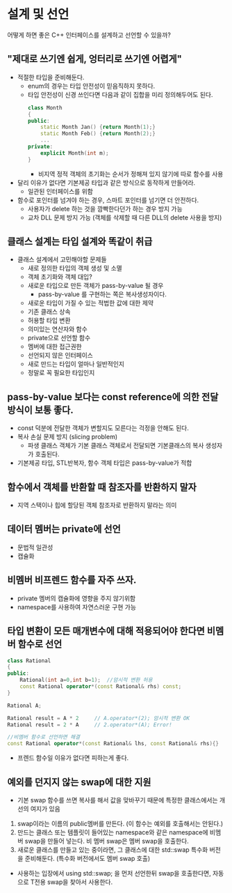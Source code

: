 # 설계 및 선언  
어떻게 하면 좋은 C++ 인터페이스를 설계하고 선언할 수 있을까?  
## "제대로 쓰기엔 쉽게, 엉터리로 쓰기엔 어렵게"
- 적절한 타입을 준비해둔다. 
    - enum의 경우는 타입 안전성이 믿음직하지 못하다.
    - 타입 안전성이 신경 쓰인다면 다음과 같이 집합을 미리 정의해두어도 된다.
        ```C++
        class Month
        {
        public:
            static Month Jan() {return Month(1);}
            static Month Feb() {return Month(2);}
            ...
        private:
            explicit Month(int m);
        }
        ```
        - 비지역 정적 객체의 초기화는 순서가 정해져 있지 않기에 따로 함수를 사용
- 달리 이유가 없다면 기본제공 타입과 같은 방식으로 동작하게 만들어라.
    - 일관된 인터페이스를 위함
- 함수로 포인터를 넘겨야 하는 경우, 스마트 포인터를 넘기면 더 안전하다.
    - 사용자가 delete 하는 것을 깜빡한다던가 하는 경우 방지 가능
    - 교차 DLL 문제 방지 가능 (객체를 삭제할 때 다른 DLL의 delete 사용을 방지)
## 클래스 설계는 타입 설계와 똑같이 취급
- 클래스 설계에서 고민해야할 문제들
    - 새로 정의한 타입의 객체 생성 및 소멸
    - 객체 초기화와 객체 대입?
    - 새로운 타입으로 만든 객체가 pass-by-value 될 경우
        - pass-by-value 를 구현하는 쪽은 복사생성자이다.
    - 새로운 타입이 가질 수 있는 적법한 값에 대한 제약
    - 기존 클래스 상속
    - 허용할 타입 변환
    - 의미있는 연산자와 함수
    - private으로 선언할 함수
    - 멤버에 대한 접근권한
    - 선언되지 않은 인터페이스
    - 새로 만드는 타입이 얼마나 일반적인지
    - 정말로 꼭 필요한 타입인지
## pass-by-value 보다는 const reference에 의한 전달방식이 보통 좋다.
- const 덕분에 전달한 객체가 변할지도 모른다는 걱정을 안해도 된다.
- 복사 손실 문제 방지 (slicing problem)
    - 파생 클래스 객체가 기본 클래스 객체로서 전달되면 기본클래스의 복사 생성자가 호출된다.
- 기본제공 타입, STL반복자, 함수 객체 타입은 pass-by-value가 적합
## 함수에서 객체를 반환할 때 참조자를 반환하지 말자
- 지역 스택이나 힙에 할당된 객체 참조자로 반환하지 말라는 의미
## 데이터 멤버는 private에 선언
- 문법적 일관성
- 캡슐화
## 비멤버 비프렌드 함수를 자주 쓰자.
- private 멤버의 캡슐화에 영향을 주지 않기위함
- namespace를 사용하여 자연스러운 구현 가능
## 타입 변환이 모든 매개변수에 대해 적용되어야 한다면 비멤버 함수로 선언
```C++
class Rational
{
public:
    Rational(int a=0,int b=1);  //암시적 변환 허용
    const Rational operator*(const Rational& rhs) const;
}

Rational A;

Rational result = A * 2     // A.operator*(2); 암시적 변환 OK
Rational result = 2 * A     // 2.operator*(A); Error!

//비멤버 함수로 선언하면 해결
const Rational operator*(const Rational& lhs, const Rational& rhs){}
```
- 프렌드 함수일 이유가 없다면 피하는게 좋다. 
## 예외를 던지지 않는 swap에 대한 지원
- 기본 swap 함수를 쓰면 복사를 해서 값을 맞바꾸기 때문에 특정한 클래스에서는 개선의 여지가 있음
1. swap이라는 이름의 public멤버를 만든다. (이 함수는 예외를 호출해서는 안된다.)
2. 만드는 클래스 또는 템플릿이 들어있는 namespace와 같은 namespace에 비멤버 swap을 만들어 넣는다. 비 멤버 swap은 멤버 swap을 호출한다.
3. 새로운 클래스를 만들고 있는 중이라면, 그 클래스에 대한 std::swap 특수화 버전을 준비해둔다. (특수화 버전에서도 멤버 swap 호출)
- 사용하는 입장에서 using std::swap; 을 먼저 선언한뒤 swap을 호출한다면, 자동으로 T전용 swap을 찾아서 사용한다.